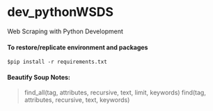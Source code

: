 # dev_pythonWSDS
Web Scraping with Python Development<br/>

#### To restore/replicate environment and packages
`$pip install -r requirements.txt`<br/>

#### Beautify Soup Notes:
>find_all(tag, attributes, recursive, text, limit, keywords)
>find(tag, attributes, recursive, text, keywords)


